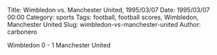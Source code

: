 Title: Wimbledon vs. Manchester United, 1995/03/07
Date: 1995/03/07 00:00
Category: sports
Tags: football, football scores, Wimbledon, Manchester United
Slug: wimbledon-vs-manchester-united
Author: carbonero


Wimbledon 0 - 1 Manchester United
